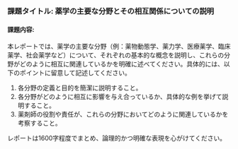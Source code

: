 ### 課題タイトル: 薬学の主要な分野とその相互関係についての説明

#### 課題内容:
本レポートでは、薬学の主要な分野（例：薬物動態学、薬力学、医療薬学、臨床薬学、社会薬学など）について、それぞれの基本的な概念を説明し、これらの分野がどのように相互に関連しているかを明確に述べてください。具体的には、以下のポイントに留意して記述してください。

1. 各分野の定義と目的を簡潔に説明すること。
2. 各分野がどのように相互に影響を与え合っているか、具体的な例を挙げて説明すること。
3. 薬剤師の役割や責任が、これらの分野においてどのように関連しているかを考察すること。

レポートは1600字程度でまとめ、論理的かつ明確な表現を心がけてください。